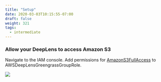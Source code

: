 ```yaml
---
title: "Setup"
date: 2020-03-03T10:15:55-07:00
draft: false
weight: 321
tags:
  - intermediate
---
```

### Allow your DeepLens to access Amazon S3

Navigate to the IAM console. Add permissions for [AmazonS3FullAccess](https://console.aws.amazon.com/iam/home?region=us-east-1#/policies/arn%3Aaws%3Aiam%3A%3Aaws%3Apolicy%2FAmazonS3FullAccess) to AWSDeepLensGreengrassGroupRole.

![](/images/040_track_coffee_consumption/041_prerequisites/coffee-counter-5.gif)




